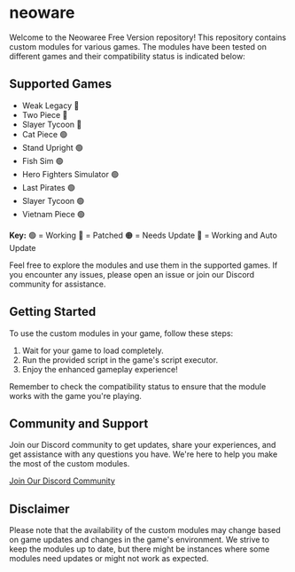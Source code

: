 # neoware

Welcome to the Neowaree Free Version repository! This repository contains custom modules for various games. The modules have been tested on different games and their compatibility status is indicated below:

## Supported Games

- Weak Legacy 🔵
- Two Piece 🔵
- Slayer Tycoon 🔵
- Cat Piece 🟢
- Stand Upright 🟢
- Fish Sim 🟢
- Hero Fighters Simulator 🟢
- Last Pirates 🟢
- Slayer Tycoon 🟢
- Vietnam Piece 🟢

**Key:**
🟢 = Working
🔴 = Patched
🟠 = Needs Update
🔵 = Working and Auto Update

Feel free to explore the modules and use them in the supported games. If you encounter any issues, please open an issue or join our Discord community for assistance.

## Getting Started

To use the custom modules in your game, follow these steps:

1. Wait for your game to load completely.
2. Run the provided script in the game's script executor.
3. Enjoy the enhanced gameplay experience!

Remember to check the compatibility status to ensure that the module works with the game you're playing.

## Community and Support

Join our Discord community to get updates, share your experiences, and get assistance with any questions you have. We're here to help you make the most of the custom modules.

[Join Our Discord Community](https://discord.gg/mMBVhq4gnZ)

## Disclaimer

Please note that the availability of the custom modules may change based on game updates and changes in the game's environment. We strive to keep the modules up to date, but there might be instances where some modules need updates or might not work as expected.
